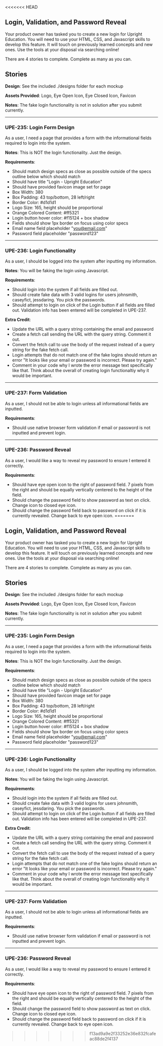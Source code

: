 <<<<<<< HEAD
## Login, Validation, and Password Reveal

Your product owner has tasked you to create a new login for Upright Education. You will need to use your HTML, CSS, and Javascript skills to develop this feature. It will touch on previously learned concepts and new ones. Use the tools at your disposal via searching online!

There are 4 stories to complete. Complete as many as you can.

## Stories

**Design**: See the included ./designs folder for each mockup

**Assets Provided**: Logo, Eye Open Icon, Eye Closed Icon, Favicon

**Notes**: The fake login functionality is not in solution after you submit currently.

---

### UPE-235: Login Form Design

As a user, I need a page that provides a form with the informational fields required to login into the system.

**Notes**: This is NOT the login functionality. Just the design.

**Requirements**:
- Should match design specs as close as possible outside of the specs outline below which should match
- Should have title "Login - Upright Education"
- Should have provided favicon image set for page
- Box Width: 380
- Box Padding: 43 top/bottom, 28 left/right
- Border Color: #d1d1d1
- Logo Size: 165, height should be proportional
- Orange Colored Content: #ff5321
- Login button hover color: #f15124 + box shadow
- Fields should show 1px border on focus using color specs
- Email name field placeholder "you@email.com"
- Password field placeholder "password123"

---

### UPE-236: Login Functionality

As a user, I should be logged into the system after inputting my information.

**Notes**: You will be faking the login using Javascript.

**Requirements**:
- Should login into the system if all fields are filled out.
- Should create fake data with 3 valid logins for users johnsmith, caseyfict, jessdaring. You pick the passwords.
- Should attempt to login on click of the Login button if all fields are filled out. Validation info has been entered will be completed in UPE-237.

**Extra Credit**:
- Update the URL with a query string containing the email and password
- Create a fetch call sending the URL with the query string. Comment it out.
- Convert the fetch call to use the body of the request instead of a query string for the fake fetch call.
- Login attempts that do not match one of the fake logins should return an error "It looks like your email or password is incorrect. Please try again."
- Comment in your code why I wrote the error message text specifically like that. Think about the overall of creating login functionaltiy why it would be important.

---

### UPE-237: Form Validation

As a user, I should not be able to login unless all informational fields are inputted.

**Requirements**:
- Should use native browser form validation if email or password is not inputted and prevent login.

---

### UPE-236: Password Reveal

As a user, I would like a way to reveal my password to ensure I entered it correctly.

**Requirements**:
- Should have eye open icon to the right of password field. 7 pixels from the right and should be equally vertically centered to the height of the field.
- Should change the password field to show password as text on click. Change icon to closed eye icon.
- Should change the password field back to password on click if it is currently revealed. Change back to eye open icon.
=======
## Login, Validation, and Password Reveal

Your product owner has tasked you to create a new login for Upright Education. You will need to use your HTML, CSS, and Javascript skills to develop this feature. It will touch on previously learned concepts and new ones. Use the tools at your disposal via searching online!

There are 4 stories to complete. Complete as many as you can.

## Stories

**Design**: See the included ./designs folder for each mockup

**Assets Provided**: Logo, Eye Open Icon, Eye Closed Icon, Favicon

**Notes**: The fake login functionality is not in solution after you submit currently.

---

### UPE-235: Login Form Design

As a user, I need a page that provides a form with the informational fields required to login into the system.

**Notes**: This is NOT the login functionality. Just the design.

**Requirements**:
- Should match design specs as close as possible outside of the specs outline below which should match
- Should have title "Login - Upright Education"
- Should have provided favicon image set for page
- Box Width: 380
- Box Padding: 43 top/bottom, 28 left/right
- Border Color: #d1d1d1
- Logo Size: 165, height should be proportional
- Orange Colored Content: #ff5321
- Login button hover color: #f15124 + box shadow
- Fields should show 1px border on focus using color specs
- Email name field placeholder "you@email.com"
- Password field placeholder "password123"

---

### UPE-236: Login Functionality

As a user, I should be logged into the system after inputting my information.

**Notes**: You will be faking the login using Javascript.

**Requirements**:
- Should login into the system if all fields are filled out.
- Should create fake data with 3 valid logins for users johnsmith, caseyfict, jessdaring. You pick the passwords.
- Should attempt to login on click of the Login button if all fields are filled out. Validation info has been entered will be completed in UPE-237.

**Extra Credit**:
- Update the URL with a query string containing the email and password
- Create a fetch call sending the URL with the query string. Comment it out.
- Convert the fetch call to use the body of the request instead of a query string for the fake fetch call.
- Login attempts that do not match one of the fake logins should return an error "It looks like your email or password is incorrect. Please try again."
- Comment in your code why I wrote the error message text specifically like that. Think about the overall of creating login functionaltiy why it would be important.

---

### UPE-237: Form Validation

As a user, I should not be able to login unless all informational fields are inputted.

**Requirements**:
- Should use native browser form validation if email or password is not inputted and prevent login.

---

### UPE-236: Password Reveal

As a user, I would like a way to reveal my password to ensure I entered it correctly.

**Requirements**:
- Should have eye open icon to the right of password field. 7 pixels from the right and should be equally vertically centered to the height of the field.
- Should change the password field to show password as text on click. Change icon to closed eye icon.
- Should change the password field back to password on click if it is currently revealed. Change back to eye open icon.
>>>>>>> f13ad9a9e2f33252e36e832fcafeac88de2f4137
